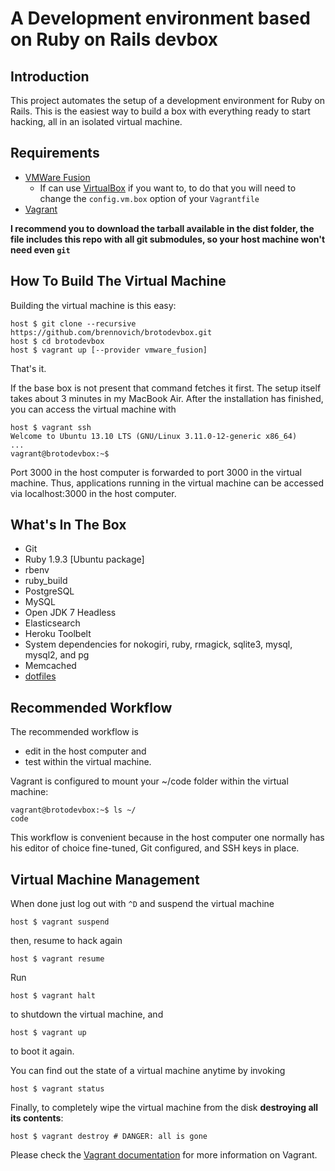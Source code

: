 # A Development environment based on Ruby on Rails devbox

## Introduction

This project automates the setup of a development environment for Ruby on Rails. This is the easiest way to build a box with everything ready to start hacking, all in an isolated virtual machine.

## Requirements

* [VMWare Fusion](https://my.vmware.com/web/vmware/info/slug/desktop_end_user_computing/vmware_fusion/6_0)
  * If can use [VirtualBox](https://www.virtualbox.org) if you want to, to do that you will need to change the `config.vm.box` option of your `Vagrantfile`
* [Vagrant](http://vagrantup.com)

**I recommend you to download the tarball available in the dist folder, the file includes this repo with all git submodules, so your host machine won't need even `git`**

## How To Build The Virtual Machine

Building the virtual machine is this easy:

    host $ git clone --recursive https://github.com/brennovich/brotodevbox.git
    host $ cd brotodevbox
    host $ vagrant up [--provider vmware_fusion]

That's it.

If the base box is not present that command fetches it first. The setup itself takes about 3 minutes in my MacBook Air. After the installation has finished, you can access the virtual machine with

    host $ vagrant ssh
    Welcome to Ubuntu 13.10 LTS (GNU/Linux 3.11.0-12-generic x86_64)
    ...
    vagrant@brotodevbox:~$

Port 3000 in the host computer is forwarded to port 3000 in the virtual machine. Thus, applications running in the virtual machine can be accessed via localhost:3000 in the host computer.

## What's In The Box

- Git
- Ruby 1.9.3 [Ubuntu package]
- rbenv
- ruby\_build
- PostgreSQL
- MySQL
- Open JDK 7 Headless
- Elasticsearch
- Heroku Toolbelt
- System dependencies for nokogiri, ruby, rmagick, sqlite3, mysql, mysql2, and pg
- Memcached
- [dotfiles](https://github.com/brennovich/dotfiles)

## Recommended Workflow

The recommended workflow is

* edit in the host computer and
* test within the virtual machine.

Vagrant is configured to mount your ~/code folder within the virtual machine:

    vagrant@brotodevbox:~$ ls ~/
    code

This workflow is convenient because in the host computer one normally has his editor of choice fine-tuned, Git configured, and SSH keys in place.

## Virtual Machine Management

When done just log out with `^D` and suspend the virtual machine

    host $ vagrant suspend

then, resume to hack again

    host $ vagrant resume

Run

    host $ vagrant halt

to shutdown the virtual machine, and

    host $ vagrant up

to boot it again.

You can find out the state of a virtual machine anytime by invoking

    host $ vagrant status

Finally, to completely wipe the virtual machine from the disk **destroying all its contents**:

    host $ vagrant destroy # DANGER: all is gone

Please check the [Vagrant documentation](http://vagrantup.com/v1/docs/index.html) for more information on Vagrant.
